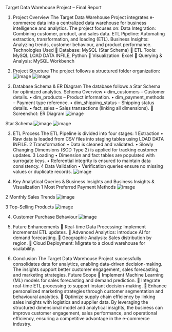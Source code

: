 Target Data Warehouse Project – Final Report
1. Project Overview
The Target Data Warehouse Project integrates e-commerce data into a centralized data warehouse for business intelligence and analytics. The project focuses on:
Data Integration: Combining customer, product, and sales data. 
ETL Pipeline: Automating extraction, transformation, and loading (ETL).
Business Insights: Analyzing trends, customer behaviour, and product performance.
Technologies Used
🔹 Database: MySQL (Star Schema)
🔹 ETL Tools: MySQL LOAD DATA INFILE, Python
🔹 Visualization: Excel
🔹 Querying & Analysis: MySQL Workbench

2. Project Structure
The project follows a structured folder organization:
 ![image](https://github.com/user-attachments/assets/d937c5fb-2be6-4cc2-90c3-aa781261ddb3)
![image](https://github.com/user-attachments/assets/379ffbb8-464c-46d0-a7b7-e74698e9a63e)
 
2. Database Schema & ER Diagram
The database follows a Star Schema for optimized analytics.
Schema Overview
•	dim_customers – Customer details.
•	dim_products – Product information.
•	dim_payment_methods – Payment type reference.
•	dim_shipping_status – Shipping status details.
•	fact_sales – Sales transactions (linking all dimensions).
📌 Screenshot: ER Diagram
 ![image](https://github.com/user-attachments/assets/d789d127-3b69-49f8-b734-8b18aafd244e)

Star Schema
![image](https://github.com/user-attachments/assets/6559a985-1fd1-4bdb-b2e7-9f760552077a)
![image](https://github.com/user-attachments/assets/66422d5c-e3ee-4c58-b76a-a6aae8d04e24)

 
 3. ETL Process
The ETL Pipeline is divided into four stages:
1️ Extraction
•	Raw data is loaded from CSV files into staging tables using LOAD DATA INFILE.
2️ Transformation
•	Data is cleaned and validated.
•	Slowly Changing Dimensions (SCD Type 2) is applied for tracking customer updates.
3️ Loading
•	Dimension and fact tables are populated with surrogate keys.
•	Referential integrity is ensured to maintain data consistency.
4️ Data Validation
•	Verification queries ensure no missing values or duplicate records.
 ![image](https://github.com/user-attachments/assets/11066770-190d-4724-9808-cfb769408377)

4. Key Analytical Queries & Business Insights and  Business Insights & Visualization
1️ Most Preferred Payment Methods
![image](https://github.com/user-attachments/assets/a54eda58-284d-4290-923f-67d24a768af6)

2️ Monthly Sales Trends
![image](https://github.com/user-attachments/assets/e35f6d33-7c90-47ca-86a4-e2622e77d070)
 
3️ Top-Selling Products
![image](https://github.com/user-attachments/assets/68b25ca6-627d-4fd3-b4d8-8c86f94d2d09)

4. Customer Purchase Behaviour
![image](https://github.com/user-attachments/assets/90df5a8b-8bdb-4cbb-9b16-4274268d93c1)
 
6. Future Enhancements
🔹 Real-time Data Processing: Implement incremental ETL updates.
🔹 Advanced Analytics: Introduce AI for demand forecasting.
🔹 Geographic Analysis: Sales distribution by region.
🔹 Cloud Deployment: Migrate to a cloud warehouse for scalability.
7. Conclusion
The Target Data Warehouse Project successfully consolidates data for analytics, enabling data-driven decision-making. The insights support better customer engagement, sales forecasting, and marketing strategies.
Future Scope
🔹 Implement Machine Learning (ML) models for sales forecasting and demand prediction.
🔹 Integrate real-time ETL processing to support instant decision-making.
🔹 Enhance personalized marketing strategies through customer segmentation and behavioural analytics.
🔹 Optimize supply chain efficiency by linking sales insights with logistics and supplier data.
By leveraging the structured dimensional model and analytical insights, the business can improve customer engagement, sales performance, and operational efficiency, ensuring a competitive advantage in the e-commerce industry. 

